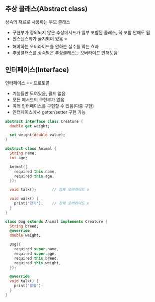 ## 추상 클래스(Abstract class)
상속의 재료로 사용하는 부모 클래스
- 구현부가 정의되지 않은 추상메서드가 일부 포함된 클래스, 꼭 포함 안해도 됨
- 인스턴스화가 금지되어 있음 ⭐️
- 해야하는 오버라이드를 안하는 실수를 막는 효과
- 추상클래스를 상속받은 추상클래스는 오버라이드 안해도됨

## 인터페이스(Interface)
인터페이스 == 프로토콜
- 기능들만 모여있음, 필드 없음
- 모든 메서드의 구현부가 없음
- 여러 인터페이스를 구현할 수 있음(다중 구현)
- 인터페이스에서 getter/setter 구현 가능

```dart
abstract interface class Creature {
  double get weight;

  set weight(double value);  
}

abstract class Animal {
  String name;
  int age;

  Animal({
    required this.name,
    required this.age,
  });

  void talk();       // 강제 오버라이드 o

  void walk() {
    print('걷기');    // 강제 오버라이드 x
  }
}

class Dog extends Animal implements Creature {
  String breed;
  @override
  double weight;

  Dog({
    required super.name,
    required super.age,
    required this.breed,
    required this.weight,
  });

  @override
  void talk() {
    print('왈왈');
  }
}
```